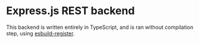# Express.js REST backend

This backend is written entirely in TypeScript, and is ran without compilation step, using [esbuild-register](https://github.com/egoist/esbuild-register).
